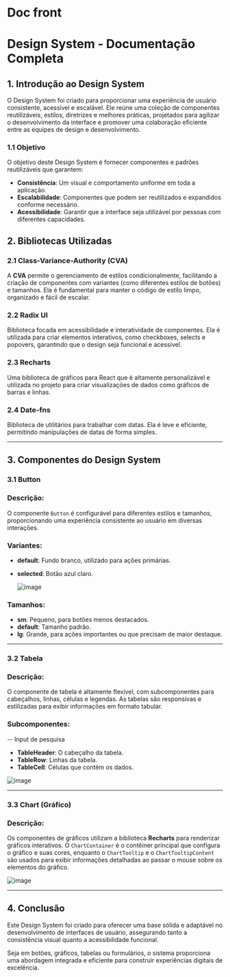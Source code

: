 # Doc front

# **Design System - Documentação Completa**

## 1. **Introdução ao Design System**

O Design System foi criado para proporcionar uma experiência de usuário consistente, acessível e escalável. Ele reúne uma coleção de componentes reutilizáveis, estilos, diretrizes e melhores práticas, projetados para agilizar o desenvolvimento da interface e promover uma colaboração eficiente entre as equipes de design e desenvolvimento.

### 1.1 Objetivo

O objetivo deste Design System é fornecer componentes e padrões reutilizáveis que garantem:

- **Consistência**: Um visual e comportamento uniforme em toda a aplicação.
- **Escalabilidade**: Componentes que podem ser reutilizados e expandidos conforme necessário.
- **Acessibilidade**: Garantir que a interface seja utilizável por pessoas com diferentes capacidades.

## 2. **Bibliotecas Utilizadas**

### 2.1 **Class-Variance-Authority (CVA)**

A **CVA** permite o gerenciamento de estilos condicionalmente, facilitando a criação de componentes com variantes (como diferentes estilos de botões) e tamanhos. Ela é fundamental para manter o código de estilo limpo, organizado e fácil de escalar.

### 2.2 **Radix UI**

Biblioteca focada em acessibilidade e interatividade de componentes. Ela é utilizada para criar elementos interativos, como checkboxes, selects e popovers, garantindo que o design seja funcional e acessível.

### 2.3 **Recharts**

Uma biblioteca de gráficos para React que é altamente personalizável e utilizada no projeto para criar visualizações de dados como gráficos de barras e linhas.

### 2.4 **Date-fns**

Biblioteca de utilitários para trabalhar com datas. Ela é leve e eficiente, permitindo manipulações de datas de forma simples.

---

## 3. **Componentes do Design System**


### 3.1 **Button**

### Descrição:

O componente `Button` é configurável para diferentes estilos e tamanhos, proporcionando uma experiência consistente ao usuário em diversas interações.

### Variantes:

- **default**: Fundo branco, utilizado para ações primárias.
- **selected**: Botão azul claro.

  ![image](https://github.com/user-attachments/assets/fd581155-0736-4d04-aa18-b44bbac18a13)


### Tamanhos:

- **sm**: Pequeno, para botões menos destacados.
- **default**: Tamanho padrão.
- **lg**: Grande, para ações importantes ou que precisam de maior destaque.

---

### 3.2 **Tabela**

### Descrição:

O componente de tabela é altamente flexível, com subcomponentes para cabeçalhos, linhas, células e legendas. As tabelas são responsivas e estilizadas para exibir informações em formato tabular.

### Subcomponentes:

-- Input de pesquisa
- **TableHeader**: O cabeçalho da tabela.
- **TableRow**: Linhas da tabela.
- **TableCell**: Células que contêm os dados.

![image](https://github.com/user-attachments/assets/d01f2643-3592-4ad8-941d-87addcb64815)

---

### 3.3 **Chart (Gráfico)**

### Descrição:

Os componentes de gráficos utilizam a biblioteca **Recharts** para renderizar gráficos interativos. O `ChartContainer` é o contêiner principal que configura o gráfico e suas cores, enquanto o `ChartTooltip` e o `ChartTooltipContent` são usados para exibir informações detalhadas ao passar o mouse sobre os elementos do gráfico.

![image](https://github.com/user-attachments/assets/a3729374-be02-420d-9b08-78b90c7033f6)

---


## 4. **Conclusão**

Este Design System foi criado para oferecer uma base sólida e adaptável no desenvolvimento de interfaces de usuário, assegurando tanto a consistência visual quanto a acessibilidade funcional.

Seja em botões, gráficos, tabelas ou formulários, o sistema proporciona uma abordagem integrada e eficiente para construir experiências digitais de excelência.
